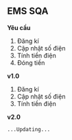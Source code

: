 ## EMS SQA ##
**Yêu cầu**
  1. Đăng kí
  2. Cập nhật số điện
  3. Tính tiền điện
  4. Đóng tiền
  
**v1.0**
  1. Đăng kí
  2. Cập nhật số điện
  3. Tính tiền điện
  
  **v2.0**
  
    ...Updating...

